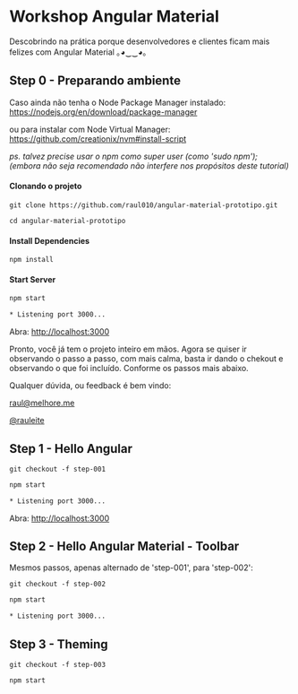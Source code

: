 # Workshop Angular Material 
Descobrindo na prática porque desenvolvedores e clientes ficam mais felizes com
Angular Material  ｡◕‿‿◕｡

## Step 0 - Preparando ambiente

Caso ainda não tenha o Node Package Manager instalado: <br />
https://nodejs.org/en/download/package-manager 

ou para instalar com Node Virtual Manager: <br />
https://github.com/creationix/nvm#install-script 

_ps. talvez precise usar o npm como super user (como 'sudo npm');_ <br />
_(embora não seja recomendado não interfere nos propósitos deste tutorial)_ 


#### Clonando o projeto 

`git clone https://github.com/raul010/angular-material-prototipo.git` 

`cd angular-material-prototipo` 

#### Install Dependencies

`npm install`

#### Start Server

```bash
npm start

* Listening port 3000...
```

Abra: [http://localhost:3000](http://localhost:3000)

Pronto, você já tem o projeto inteiro em mãos. Agora se quiser ir observando o
passo a passo, com mais calma, basta ir dando o chekout e observando o 
que foi incluído. Conforme os passos mais abaixo.

Qualquer dúvida, ou feedback é bem vindo:

[raul@melhore.me](mailto:raul@melhoreme.me?Subject=WS_ng-Material)

[@rauleite](https://twitter.com/rauleite "Meu Twitter")

## Step 1 - Hello Angular 
`git checkout -f step-001` 

```bash
npm start

* Listening port 3000...
```

Abra: [http://localhost:3000](http://localhost:3000)

## Step 2 - Hello Angular Material - Toolbar

Mesmos passos, apenas alternado de 'step-001', para 'step-002':

`git checkout -f step-002` 

```bash
npm start

* Listening port 3000...
```
## Step 3 - Theming

`git checkout -f step-003` 

```bash
npm start


